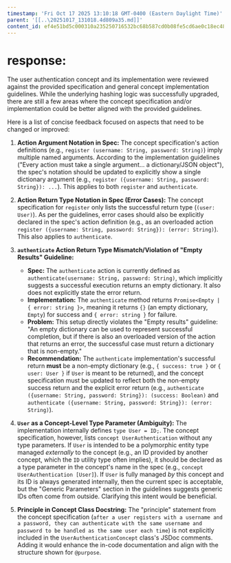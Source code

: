 ```yaml
---
timestamp: 'Fri Oct 17 2025 13:10:18 GMT-0400 (Eastern Daylight Time)'
parent: '[[..\20251017_131018.4d809a35.md]]'
content_id: ef4e51bd5c000310a235250716532bc68b587cd0b08fe5cd6ae0c18ec48445fe
---
```


# response:

The user authentication concept and its implementation were reviewed against the provided specification and general concept implementation guidelines. While the underlying hashing logic was successfully upgraded, there are still a few areas where the concept specification and/or implementation could be better aligned with the provided guidelines.

Here is a list of concise feedback focused on aspects that need to be changed or improved:

1. **Action Argument Notation in Spec:** The concept specification's action definitions (e.g., `register (username: String, password: String)`) imply multiple named arguments. According to the implementation guidelines ("Every action must take a single argument... a dictionary/JSON object"), the spec's notation should be updated to explicitly show a single dictionary argument (e.g., `register ({username: String, password: String}): ...`). This applies to both `register` and `authenticate`.

2. **Action Return Type Notation in Spec (Error Cases):** The concept specification for `register` only lists the successful return type (`(user: User)`). As per the guidelines, error cases should also be explicitly declared in the spec's action definition (e.g., as an overloaded action `register ({username: String, password: String}): (error: String)`). This also applies to `authenticate`.

3. **`authenticate` Action Return Type Mismatch/Violation of "Empty Results" Guideline:**
   * **Spec:** The `authenticate` action is currently defined as `authenticate(username: String, password: String)`, which implicitly suggests a successful execution returns an empty dictionary. It also does not explicitly state the error return.
   * **Implementation:** The `authenticate` method returns `Promise<Empty | { error: string }>`, meaning it returns `{}` (an empty dictionary, `Empty`) for success and `{ error: string }` for failure.
   * **Problem:** This setup directly violates the "Empty results" guideline: "An empty dictionary can be used to represent successful completion, but if there is also an overloaded version of the action that returns an error, the successful case must return a dictionary that is non-empty."
   * **Recommendation:** The `authenticate` implementation's successful return **must** be a non-empty dictionary (e.g., `{ success: true }` or `{ user: User }` if `User` is meant to be returned), and the concept specification must be updated to reflect both the non-empty success return and the explicit error return (e.g., `authenticate ({username: String, password: String}): (success: Boolean)` and `authenticate ({username: String, password: String}): (error: String)`).

4. **`User` as a Concept-Level Type Parameter (Ambiguity):** The implementation internally defines `type User = ID;`. The concept specification, however, lists `concept UserAuthentication` without any type parameters. If `User` is intended to be a polymorphic entity type managed *externally* to the concept (e.g., an ID provided by another concept, which the `ID` utility type often implies), it should be declared as a type parameter in the concept's name in the spec (e.g., `concept UserAuthentication [User]`). If `User` is fully managed *by* this concept and its ID is always generated internally, then the current spec is acceptable, but the "Generic Parameters" section in the guidelines suggests generic IDs often come from outside. Clarifying this intent would be beneficial.

5. **Principle in Concept Class Docstring:** The "principle" statement from the concept specification (`after a user registers with a username and a password, they can authenticate with the same username and password to be handled as the same user each time`) is not explicitly included in the `UserAuthenticationConcept` class's JSDoc comments. Adding it would enhance the in-code documentation and align with the structure shown for `@purpose`.
